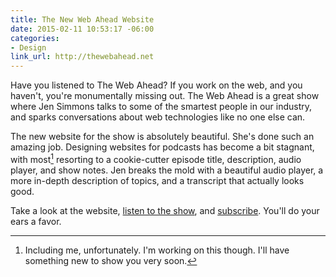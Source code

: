 ```yaml
---
title: The New Web Ahead Website
date: 2015-02-11 10:53:17 -06:00
categories:
- Design
link_url: http://thewebahead.net
---
```


Have you listened to The Web Ahead? If you work on the web, and you haven't, you're monumentally missing out. The Web Ahead is a great show where Jen Simmons talks to some of the smartest people in our industry, and sparks conversations about web technologies like no one else can.

The new website for the show is absolutely beautiful. She's done such an amazing job. Designing websites for podcasts has become a bit stagnant, with most[^1] resorting to a cookie-cutter episode title, description, audio player, and show notes. Jen breaks the mold with a beautiful audio player, a more in-depth description of topics, and a transcript that actually looks good.

Take a look at the website, [listen to the show](http://thewebahead.net/95), and [subscribe](http://thewebahead.net/subscribe). You'll do your ears a favor.

[^1]: Including me, unfortunately. I'm working on this though. I'll have something new to show you very soon.
